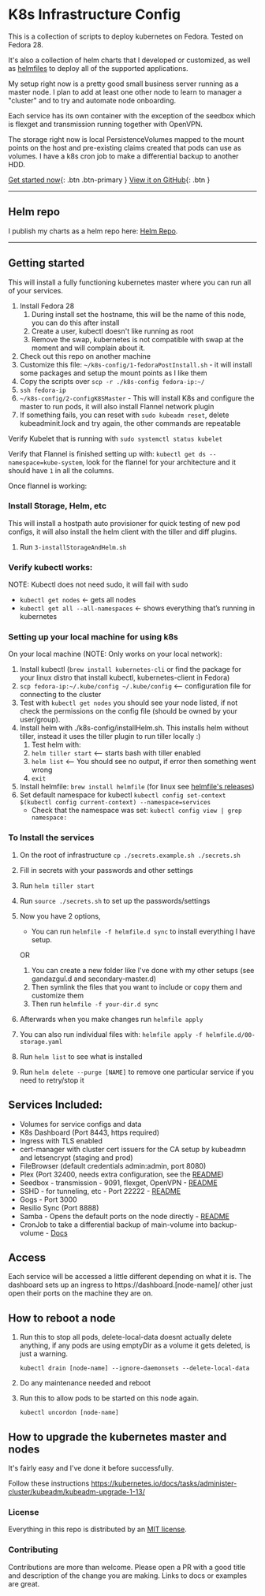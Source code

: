 # K8s Infrastructure Config

This is a collection of scripts to deploy kubernetes on Fedora. Tested on Fedora 28. 

It's also a collection of helm charts that I developed or customized, as well as [helmfiles](https://github.com/roboll/helmfile/) 
to deploy all of the supported applications.

My setup right now is a pretty good small business server running as a master node. I plan to add at least one other 
node to learn to manager a "cluster" and to try and automate node onboarding.

Each service has its own container with the exception of the seedbox which is flexget and transmission running together 
with OpenVPN.

The storage right now is local PersistenceVolumes mapped to the mount points on the host and pre-existing claims 
created that pods can use as volumes. I have a k8s cron job to make a differential backup to another HDD.

[Get started now](#getting-started){: .btn .btn-primary } 
[View it on GitHub](https://github.com/gandazgul/k8s-infrastructure){: .btn }

---

## Helm repo

I publish my charts as a helm repo here: [Helm Repo](https://gandazgul.github.io/k8s-infrastructure/helmrepo/).

---

## Getting started

This will install a fully functioning kubernetes master where you can run all of your services.

1. Install Fedora 28
    1. During install set the hostname, this will be the name of this node, you can do this after install
    2. Create a user, kubectl doesn't like running as root
    3. Remove the swap, kubernetes is not compatible with swap at the moment and will complain about it. 
2. Check out this repo on another machine
3. Customize this file: `~/k8s-config/1-fedoraPostInstall.sh` - it will install some packages and setup the mount 
points as I like them
4. Copy the scripts over `scp -r ./k8s-config fedora-ip:~/`
5. `ssh fedora-ip`
6. `~/k8s-config/2-configK8SMaster` - This will install K8s and configure the master to run pods, it will also install 
Flannel network plugin
7. If something fails, you can reset with `sudo kubeadm reset`, delete kubeadminit.lock and try again, the other 
commands are repeatable

Verify Kubelet that is running with `sudo systemctl status kubelet`

Verify that Flannel is finished setting up with: `kubectl get ds --namespace=kube-system`, look for the flannel for 
your architecture and it should have `1` in all the columns.

Once flannel is working:

### Install Storage, Helm, etc

This will install a hostpath auto provisioner for quick testing of new pod configs, it will also install the helm 
client with the tiller and diff plugins.

1. Run `3-installStorageAndHelm.sh`

### Verify kubectl works:

NOTE: Kubectl does not need sudo, it will fail with sudo

* `kubectl get nodes` ← gets all nodes
* `kubectl get all --all-namespaces` ← shows everything that’s running in kubernetes

### Setting up your local machine for using k8s

On your local machine (NOTE: Only works on your local network):
1. Install kubectl (`brew install kubernetes-cli` or find the package for your linux distro that install kubectl, 
kubernetes-client in Fedora)
2. `scp fedora-ip:~/.kube/config ~/.kube/config` <-- configuration file for connecting to the cluster
3. Test with `kubectl get nodes` you should see your node listed, if not check the permissions on the config file 
(should be owned by your user/group).
4. Install helm with ./k8s-config/installHelm.sh. This installs helm without tiller, instead it uses the tiller plugin 
to run tiller locally :)
    1. Test helm with:
    2. `helm tiller start` <-- starts bash with tiller enabled
    3. `helm list` <-- You should see no output, if error then something went wrong
    4. `exit`
5. Install helmfile: `brew install helmfile` (for linux see [helmfile's releases](https://github.com/roboll/helmfile/releases))
6. Set default namespace for kubectl `kubectl config set-context $(kubectl config current-context) --namespace=services`
    * Check that the namespace was set: `kubectl config view | grep namespace:`

### To Install the services

1. On the root of infrastructure `cp ./secrets.example.sh ./secrets.sh`
2. Fill in secrets with your passwords and other settings
3. Run `helm tiller start`
4. Run `source ./secrets.sh` to set up the passwords/settings
5. Now you have 2 options, 
    * You can run `helmfile -f helmfile.d sync` to install everything I have setup.
    
    OR
    
    1. You can create a new folder like I've done with my other setups (see gandazgul.d and secondary-master.d)
    2. Then symlink the files that you want to include or copy them and customize them
    3. Then run `helmfile -f your-dir.d sync` 
5. Afterwards when you make changes run `helmfile apply`
6. You can also run individual files with: `helmfile apply -f helmfile.d/00-storage.yaml`
8. Run `helm list` to see what is installed
9. Run `helm delete --purge [NAME]` to remove one particular service if you need to retry/stop it 

## Services Included:

* Volumes for service configs and data
* K8s Dashboard (Port 8443, https required)
* Ingress with TLS enabled
* cert-manager with cluster cert issuers for the CA setup by kubeadmn and letsencrypt (staging and prod)
* FileBrowser (default credentials admin:admin, port 8080)
* Plex (Port 32400, needs extra configuration, see the [README](https://github.com/munnerz/kube-plex))
* Seedbox  - transmission - 9091, flexget, OpenVPN - [README](/charts/seedbox/README.md)
* SSHD - for tunneling, etc - Port 22222 - [README](/docker/sshd/README.md)
* Gogs - Port 3000
* Resilio Sync (Port 8888)
* Samba - Opens the default ports on the node directly - [README](/charts/samba/README.md)
* CronJob to take a differential backup of main-volume into backup-volume - [Docs](https://www.nongnu.org/rdiff-backup/docs.html)

## Access

Each service will be accessed a little different depending on what it is. The dashboard sets up an ingress to 
https://dashboard.[node-name]/ other just open their ports on the machine they are on.

## How to reboot a node

1. Run this to stop all pods, delete-local-data doesnt actually delete anything, if any pods are using emptyDir as a 
volume it gets deleted, is just a warning.

    `kubectl drain [node-name] --ignore-daemonsets --delete-local-data`

2. Do any maintenance needed and reboot
3. Run this to allow pods to be started on this node again.

    `kubectl uncordon [node-name]`
    
## How to upgrade the kubernetes master and nodes

It's fairly easy and I've done it before successfully.

Follow these instructions https://kubernetes.io/docs/tasks/administer-cluster/kubeadm/kubeadm-upgrade-1-13/

### License

Everything in this repo is distributed by an [MIT license](LICENSE.md).

### Contributing

Contributions are more than welcome. Please open a PR with a good title and description of the change you are making. 
Links to docs or examples are great.
